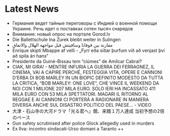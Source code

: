 # Latest News
-  Германия ведет тайные переговоры с Индией о военной помощи Украине. Речь идет о поставках сотен тысяч снарядов
-  Внимание: новый опрос на портале Gorod.lv
-  Die Ballettschule Ina Zurek bleibt weiter in Sulingen
-  مقارنة بين فوفانا وسافيتش قبل مواجهة الهلال والاتفاق
-  Enrique skipti Mbappe af velli - „Fyrr eða síðar þurfum við að venjast því að spila án hans“
-  Presidente da Guiné-Bissau tem “ciúmes” de Amílcar Cabral?
-  CIAK, MI GIRA! - MENTRE INFURIA LA GUERRA DEI FERRAGNEZ, IL CINEMA, VAI A CAPIRE PERCHÉ, FESTEGGIA VITA, OPERE E CANNONI D’ERBA DI BOB MARLEY IN UN BIOPIC DEFINITO MODESTO DA TUTTA LA CRITICA, “BOB MARLEY: ONE LOVE”, CHE VINCE IL WEEKEND DA NOI CON 1 MILIONE 207 MILA EURO. SOLO IERI HA INCASSATO 411 MILA EURO CON 53 MILA SPETTATORI. MAGARI IL RITORNO AL REGGAE E AI CANNONI CI PORTERÀ A RAGIONARE IN MANIERA DIVERSA ANCHE SUL DISASTRO POLITICO DEL PAESE… - VIDEO
-  大津・石山寺の大河ドラマ「光る君へ」館、来館１万人達成 当初予想の2倍のペース
-  Gun safety scrutinised after police Glock allegedly used in murders
-  Ex Ilva: incontro sindacati-Urso domani a Taranto ++
